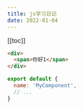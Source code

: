 ```yaml
---
title: js学习日记
date: 2022-01-04
---
```


[[toc]]
``` html
<div>
  <span>你好1</span>
</div>
```

``` js
export default {
  name: 'MyComponent',
  // ...
}
```